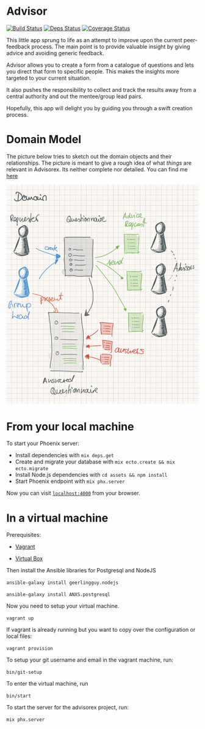# Advisor

[![Build Status](https://travis-ci.org/felipesere/advisorex.svg?branch=master)](https://travis-ci.org/felipesere/advisorex)
[![Deps Status](https://beta.hexfaktor.org/badge/all/github/felipesere/advisorex.svg)](https://beta.hexfaktor.org/github/felipesere/advisorex)
[![Coverage Status](https://coveralls.io/repos/github/felipesere/advisorex/badge.svg?branch=master)](https://coveralls.io/github/felipesere/advisorex?branch=master)

This little app sprung to life as an attempt to improve upon the current peer-feedback process.
The main point is to provide valuable insight by giving advice and avoiding generic feedback.

Advisor allows you to create a form from a catalogue of questions and lets you direct that form to specific people.
This makes the insights more targeted to your current situation.

It also pushes the responsibility to collect and track the results away from a central authority and out the mentee/group lead pairs.

Hopefully, this app will delight you by guiding you through a swift creation process.

# Domain Model

The picture below tries to sketch out the domain objects and their relationships. The picture is meant to give a rough idea of what
_things_ are relevant in Advisorex. 
Its neither complete nor detailed.
You can find me [here](lib/advisor/core/README.md)

![Domain Model](doc/domain-model.jpg)

# From your local machine

To start your Phoenix server:

  * Install dependencies with `mix deps.get`
  * Create and migrate your database with `mix ecto.create && mix ecto.migrate`
  * Install Node.js dependencies with `cd assets && npm install`
  * Start Phoenix endpoint with `mix phx.server`

Now you can visit [`localhost:4000`](http://localhost:4000) from your browser.

# In a virtual machine

Prerequisites:

- [Vagrant](https://www.vagrantup.com/docs/installation/)

- [Virtual Box](https://www.virtualbox.org/)


Then install the Ansible libraries for Postgresql and NodeJS

`ansible-galaxy install geerlingguy.nodejs`

`ansible-galaxy install ANXS.postgresql`

Now you need to setup your virtual machine. 

`vagrant up`

If vagrant is already running but you want to copy over the configuration or local files:

`vagrant provision`

To setup your git username and email in the vagrant machine, run:

`bin/git-setup`

To enter the virtual machine, run

`bin/start`

To start the server for the advisorex project, run:

`mix phx.server`
